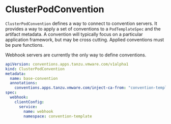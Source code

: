 # ClusterPodConvention

`ClusterPodConvention` defines a way to connect to convention servers. It provides a way to apply a set of conventions to a `PodTemplateSpec` and the artifact metadata. A convention will typically focus on a particular application framework, but may be cross cutting. Applied conventions must be pure functions.

Webhook servers are currently the only way to define conventions.

```yaml
apiVersion: conventions.apps.tanzu.vmware.com/v1alpha1
kind: ClusterPodConvention
metadata:
  name: base-convention
  annotations:
    conventions.apps.tanzu.vmware.com/inject-ca-from: "convention-template/webhook-cert"
spec:
  webhook:
    clientConfig:
      service:
        name: webhook
        namespace: convention-template
```
